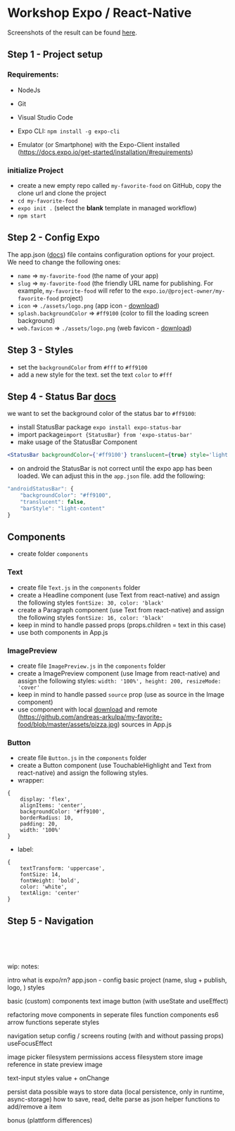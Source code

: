 # Workshop Expo / React-Native

Screenshots of the result can be found [here](https://github.com/andreas-arkulpa/my-favorite-food/tree/master/screenshots).

## Step 1 - Project setup

### Requirements:

- NodeJs
- Git
- Visual Studio Code
- Expo CLI: `npm install -g expo-cli`

- Emulator (or Smartphone) with the Expo-Client installed (https://docs.expo.io/get-started/installation/#requirements)

### initialize Project

- create a new empty repo called `my-favorite-food` on GitHub, copy the clone url and clone the project
- `cd my-favorite-food`
- `expo init .` (select the <b>blank</b> template in managed workflow)
- `npm start`

## Step 2 - Config Expo

The app.json ([docs](https://docs.expo.io/versions/v39.0.0/config/app/)) file contains configuration options for your project.<br/>
We need to change the following ones:

- `name` => `my-favorite-food` (the name of your app)
- `slug` => `my-favorite-food` (the friendly URL name for publishing. For example, `my-favorite-food` will refer to the `expo.io/@project-owner/my-favorite-food` project)
- `icon` => `./assets/logo.png` (app icon - [download](https://github.com/andreas-arkulpa/my-favorite-food/blob/master/assets/logo.png))
- `splash.backgroundColor` => `#ff9100` (color to fill the loading screen background)
- `web.favicon` => `./assets/logo.png` (web favicon - [download](https://github.com/andreas-arkulpa/my-favorite-food/blob/master/assets/logo.png))

## Step 3 - Styles

- set the `backgroundColor` from `#fff` to `#ff9100`
- add a new style for the text. set the text `color` to `#fff`

## Step 4 - Status Bar [docs](https://docs.expo.io/versions/v39.0.0/sdk/status-bar/)

we want to set the background color of the status bar to `#ff9100`:

- install StatusBar package `expo install expo-status-bar`
- import package`import {StatusBar} from 'expo-status-bar'`
- make usage of the StatusBar Component

```jsx
<StatusBar backgroundColor={'#ff9100'} translucent={true} style='light' />
```

- on android the StatusBar is not correct until the expo app has been loaded. We can adjust this in the `app.json` file. add the following:

```javascript
"androidStatusBar": {
    "backgroundColor": "#ff9100",
    "translucent": false,
    "barStyle": "light-content"
}
```

## Components

- create folder `components`

### Text

- create file `Text.js` in the `components` folder
- create a Headline component (use Text from react-native) and assign the following styles `fontSize: 30, color: 'black'`
- create a Paragraph component (use Text from react-native) and assign the following styles `fontSize: 16, color: 'black'`
- keep in mind to handle passed props (props.children = text in this case)
- use both components in App.js

### ImagePreview

- create file `ImagePreview.js` in the `components` folder
- create a ImagePreview component (use Image from react-native) and assign the following styles: `width: '100%', height: 200, resizeMode: 'cover'`
- keep in mind to handle passed `source` prop (use as source in the Image component)
- use component with local [download](https://github.com/andreas-arkulpa/my-favorite-food/blob/master/assets/pizza.jpg) and remote (https://github.com/andreas-arkulpa/my-favorite-food/blob/master/assets/pizza.jpg) sources in App.js

### Button

- create file `Button.js` in the `components` folder
- create a Button component (use TouchableHighlight and Text from react-native) and assign the following styles.
- wrapper:

```
{
    display: 'flex',
    alignItems: 'center',
    backgroundColor: '#ff9100',
    borderRadius: 10,
    padding: 20,
    width: '100%'
}
```

- label:

```
{
    textTransform: 'uppercase',
    fontSize: 14,
    fontWeight: 'bold',
    color: 'white',
    textAlign: 'center'
}
```

## Step 5 - Navigation

<br/>
<br/>
<br/>

wip: notes:

intro
what is expo/rn?
app.json - config basic project (name, slug + publish, logo, )
styles

basic (custom) components
text
image
button (with useState and useEffect)

refactoring
move components in seperate files
function components
es6 arrow functions
seperate styles

navigation
setup
config / screens
routing (with and without passing props)
useFocusEffect

image picker
filesystem permissions
access filesystem
store image reference in state
preview image

text-input
styles
value + onChange

persist data
possible ways to store data (local persistence, only in runtime, async-storage)
how to save, read, delte
parse as json
helper functions to add/remove a item

bonus (plattform differences)
